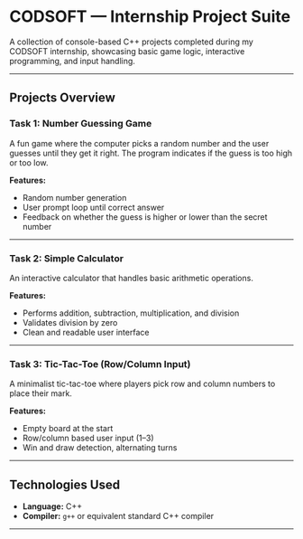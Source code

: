 # CODSOFT — Internship Project Suite

A collection of console-based C++ projects completed during my CODSOFT internship, showcasing basic game logic, interactive programming, and input handling.

---

##  Projects Overview

### Task 1: Number Guessing Game  
A fun game where the computer picks a random number and the user guesses until they get it right. The program indicates if the guess is too high or too low.

**Features:**  
- Random number generation  
- User prompt loop until correct answer  
- Feedback on whether the guess is higher or lower than the secret number  

---

### Task 2: Simple Calculator  
An interactive calculator that handles basic arithmetic operations.

**Features:**  
- Performs addition, subtraction, multiplication, and division  
- Validates division by zero  
- Clean and readable user interface  

---

### Task 3: Tic-Tac-Toe (Row/Column Input)  
A minimalist tic-tac-toe where players pick row and column numbers to place their mark.

**Features:**  
- Empty board at the start  
- Row/column based user input (1–3)  
- Win and draw detection, alternating turns  

---

##  Technologies Used  
- **Language:** C++  
- **Compiler:** `g++` or equivalent standard C++ compiler  

---

